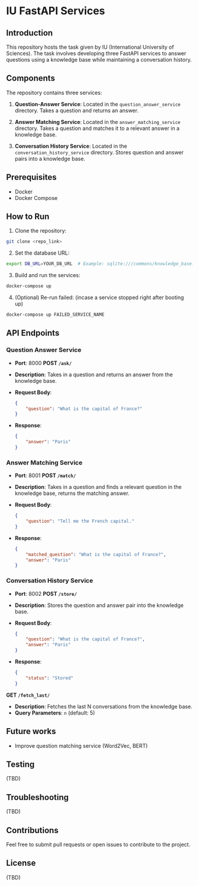 # IU FastAPI Services

## Introduction
This repository hosts the task given by IU (International University of Sciences). The task involves developing three FastAPI services to answer questions using a knowledge base while maintaining a conversation history.

## Components
The repository contains three services:

1. **Question-Answer Service**: Located in the `question_answer_service` directory. Takes a question and returns an answer.
  
2. **Answer Matching Service**: Located in the `answer_matching_service` directory. Takes a question and matches it to a relevant answer in a knowledge base.
  
3. **Conversation History Service**: Located in the `conversation_history_service` directory. Stores question and answer pairs into a knowledge base.

## Prerequisites
- Docker
- Docker Compose

## How to Run
1. Clone the repository:
```bash
git clone <repo_link>
```
2. Set the database URL:
```bash
export DB_URL=YOUR_DB_URL  # Example: sqlite:///commons/knowledge_base.db
```

3. Build and run the services:
```bash
docker-compose up
```

4. (Optional) Re-run failed: (incase a service stopped right after booting up)
```bash
docker-compose up FAILED_SERVICE_NAME
```

## API Endpoints

### Question Answer Service
- **Port**: 8000
**POST `/ask/`**

- **Description**: Takes in a question and returns an answer from the knowledge base.
- **Request Body**: 
    ```json
    {
        "question": "What is the capital of France?"
    }
    ```
- **Response**: 
    ```json
    {
        "answer": "Paris"
    }
    ```

### Answer Matching Service
- **Port**: 8001
**POST `/match/`**

- **Description**: Takes in a question and finds a relevant question in the knowledge base, returns the matching answer.
- **Request Body**: 
    ```json
    {
        "question": "Tell me the French capital."
    }
    ```
- **Response**: 
    ```json
    {
        "matched_question": "What is the capital of France?",
        "answer": "Paris"
    }
    ```

### Conversation History Service
- **Port**: 8002
**POST `/store/`**

- **Description**: Stores the question and answer pair into the knowledge base.
- **Request Body**: 
    ```json
    {
        "question": "What is the capital of France?",
        "answer": "Paris"
    }
    ```
- **Response**: 
    ```json
    {
        "status": "Stored"
    }
    ```

**GET `/fetch_last/`**

- **Description**: Fetches the last N conversations from the knowledge base.
- **Query Parameters**: `n` (default: 5)


## Future works
- Improve question matching service (Word2Vec, BERT)

## Testing
(TBD)

## Troubleshooting
(TBD)

## Contributions
Feel free to submit pull requests or open issues to contribute to the project.

## License
(TBD)
